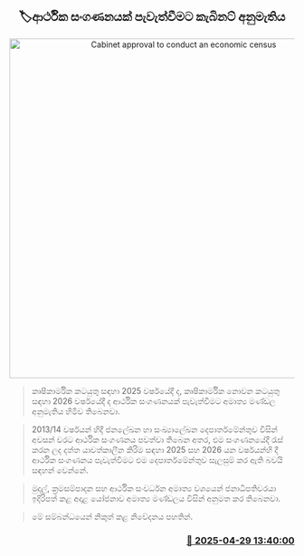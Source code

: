 <p align='center'><b><h2 align='center' title='Cabinet approval to conduct an economic census'>🏷‍ආර්ථික සංගණනයක් පැවැත්වීමට කැබිනට් අනුමැතිය</h2></b></p>
<p align='center'><img src='https://helakuru.sgp1.cdn.digitaloceanspaces.com/esana/images/lib/cabinet-updates[1].jpg' width='600' alt='Cabinet approval to conduct an economic census'></p>

> කෘෂිකාර්මික කටයුතු සඳහා 2025 වර්ෂයේදී ද, කෘෂිකාර්මික නොවන කටයුතු සඳහා 2026 වර්ෂයේදී ද ආර්ථික සංගණනයක් පැවැත්වීමට අමාත්‍ය මණ්ඩල අනුමැතිය හිමිව තිබෙනවා.

> 2013/14 වර්ෂයන් හිදී ජනලේඛන හා සංඛ්‍යාලේඛන දෙපාර්තමේන්තුව විසින් අවසන් වරට ආර්ථික සංගණනය පවත්වා තිබෙන අතර, එම සංගණනයේදී රැස් කරන ලද දත්ත යාවත්කාලීන කිරිම සඳහා 2025 සහ 2026 යන වර්ෂයන්හි දී ආර්ථික සංගණනය පැවැත්වීමට එම දෙපාර්තමේන්තුව සැලසුම් කර ඇති බවයි සඳහන් වෙන්නේ.

> මුදල්, ක්‍රමසම්පාදන සහ ආර්ථික සංවර්ධන අමාත්‍ය වශයෙන් ජනාධිපතිවරයා ඉදිරිපත් කළ අදාළ යෝජනාව අමාත්‍ය මණ්ඩලය විසින් අනුමත කර තිබෙනවා.

> මේ සම්බන්ධයෙන් නිකුත් කළ නිවේදනය පහතින්.



<h3 align='right'><a href='https://www.helakuru.lk/esana/p/109660/'>📅 2025-04-29 13:40:00</a></h3>
